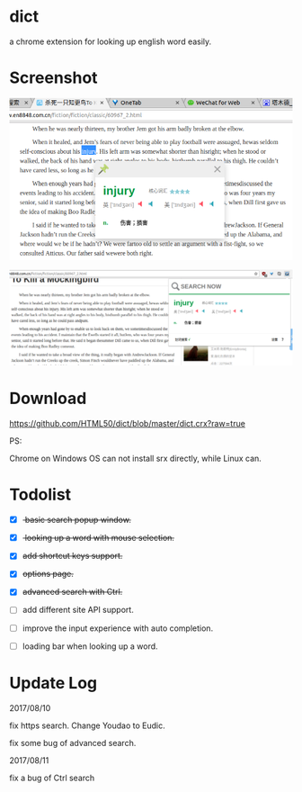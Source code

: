 # dict
a chrome extension for looking up english word easily.



# Screenshot

![advanced search](https://raw.githubusercontent.com/HTML50/dict/master/ss.png)



![basic UI](https://raw.githubusercontent.com/HTML50/dict/master/ss1.png)



# Download

https://github.com/HTML50/dict/blob/master/dict.crx?raw=true

PS:

Chrome on Windows OS can not install srx directly, while Linux can.



# Todolist

- [x] <del> basic search popup window.</del>
- [x] <del> looking up a word with mouse selection. </del>
- [x] <del>add shortcut keys support.</del>
- [x] <del>options page.</del>
- [x] <del>advanced search with Ctrl.</del>
- [ ] add different site API support.
- [ ] improve the input experience with auto completion.
- [ ] loading bar when looking up a word.



# Update Log

2017/08/10

fix https search. Change Youdao to Eudic.

fix some bug of advanced search.



2017/08/11

fix a bug of Ctrl search